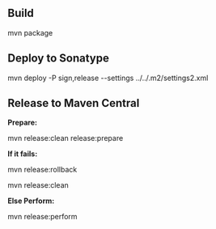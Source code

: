 Build
-------
mvn package

Deploy to Sonatype
-------------------
mvn deploy -P sign,release --settings ../../.m2/settings2.xml

Release to Maven Central
-------------------------
**Prepare:**

mvn release:clean release:prepare

**If it fails:**

mvn release:rollback

mvn release:clean

**Else Perform:**

mvn release:perform